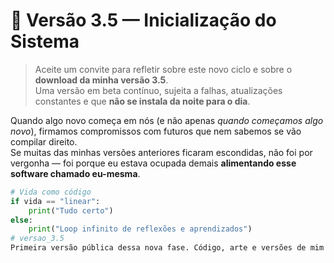 # 🧠 Versão 3.5 — Inicialização do Sistema

> Aceite um convite para refletir sobre este novo ciclo e sobre o **download da minha versão 3.5**.  
> Uma versão em beta contínuo, sujeita a falhas, atualizações constantes e que **não se instala da noite para o dia**.

Quando algo novo começa em nós (e não apenas *quando começamos algo novo*), firmamos compromissos com futuros que nem sabemos se vão compilar direito.  
Se muitas das minhas versões anteriores ficaram escondidas, não foi por vergonha — foi porque eu estava ocupada demais **alimentando esse software chamado eu-mesma**.

```python
# Vida como código
if vida == "linear":
    print("Tudo certo")
else:
    print("Loop infinito de reflexões e aprendizados")
# versao_3.5
Primeira versão pública dessa nova fase. Código, arte e versões de mim mesma em desenvolvimento.

